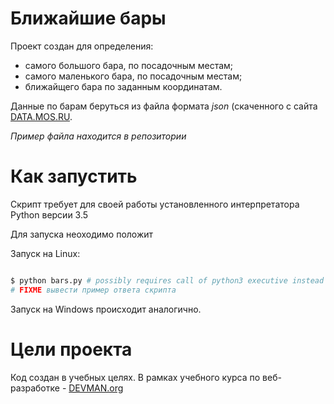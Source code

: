 # Ближайшие бары

Проект создан для определения:
 - самого большого бара, по посадочным местам;
 - самого маленького бара, по посадочным местам;
 - ближайщего бара по заданным координатам.

Данные по барам беруться из файла формата _json_ (скаченного с сайта  [DATA.MOS.RU](http://data.mos.ru/opendata/7710881420-bary).

_Пример файла находится в репозитории_

# Как запустить

Скрипт требует для своей работы установленного интерпретатора Python версии 3.5

Для запуска неоходимо положит

Запуск на Linux:

```bash

$ python bars.py # possibly requires call of python3 executive instead of just python
# FIXME вывести пример ответа скрипта

```

Запуск на Windows происходит аналогично.

# Цели проекта

Код создан в учебных целях. В рамках учебного курса по веб-разработке - [DEVMAN.org](https://devman.org)
